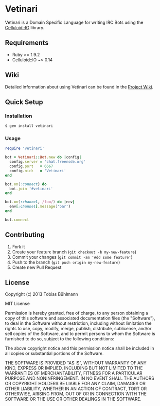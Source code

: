 # Vetinari
Vetinari is a Domain Specific Language for writing IRC Bots using the [Celluloid::IO](https://github.com/celluloid/celluloid-io "Celluloid::IO") library.

## Requirements
- Ruby >= 1.9.2
- Celluloid::IO ~> 0.14

## Wiki
Detailed information about using Vetinari can be found in the [Project Wiki](https://github.com/tbuehlmann/vetinari/wiki).

## Quick Setup

### Installation
```sh
$ gem install vetinari
```

### Usage
```ruby
require 'vetinari'

bot = Vetinari::Bot.new do |config|
  config.server = 'chat.freenode.org'
  config.port   = 6667
  config.nick   = 'Vetinari'
end

bot.on(:connect) do
  bot.join '#vetinari'
end

bot.on(:channel, /foo/) do |env|
  env[:channel].message('bar')
end

bot.connect
```

## Contributing

1. Fork it
2. Create your feature branch (`git checkout -b my-new-feature`)
3. Commit your changes (`git commit -am 'Add some feature'`)
4. Push to the branch (`git push origin my-new-feature`)
5. Create new Pull Request

## License
Copyright (c) 2013 Tobias Bühlmann

MIT License

Permission is hereby granted, free of charge, to any person obtaining
a copy of this software and associated documentation files (the
"Software"), to deal in the Software without restriction, including
without limitation the rights to use, copy, modify, merge, publish,
distribute, sublicense, and/or sell copies of the Software, and to
permit persons to whom the Software is furnished to do so, subject to
the following conditions:

The above copyright notice and this permission notice shall be
included in all copies or substantial portions of the Software.

THE SOFTWARE IS PROVIDED "AS IS", WITHOUT WARRANTY OF ANY KIND,
EXPRESS OR IMPLIED, INCLUDING BUT NOT LIMITED TO THE WARRANTIES OF
MERCHANTABILITY, FITNESS FOR A PARTICULAR PURPOSE AND
NONINFRINGEMENT. IN NO EVENT SHALL THE AUTHORS OR COPYRIGHT HOLDERS BE
LIABLE FOR ANY CLAIM, DAMAGES OR OTHER LIABILITY, WHETHER IN AN ACTION
OF CONTRACT, TORT OR OTHERWISE, ARISING FROM, OUT OF OR IN CONNECTION
WITH THE SOFTWARE OR THE USE OR OTHER DEALINGS IN THE SOFTWARE.
